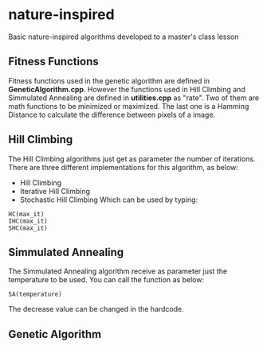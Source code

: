 # nature-inspired
Basic nature-inspired algorithms developed to a master's class lesson

## Fitness Functions
Fitness functions used in the genetic algorithm are defined in **GeneticAlgorithm.cpp**. However the functions used in Hill Climbing and Simmulated Annealing are defined in **utilities.cpp** as "rate". Two of them are math functions to be minimized or maximized. The last one is a Hamming Distance to calculate the difference between pixels of a image.

## Hill Climbing
The Hill Climbing algorithms just get as parameter the number of iterations.
There are three different implementations for this algorithm, as below:
- Hill Climbing
- Iterative Hill Climbing
- Stochastic Hill Climbing
Which can be used by typing:
```
HC(max_it)
IHC(max_it)
SHC(max_it)
```

## Simmulated Annealing
The Simmulated Annealing algorithm receive as parameter just the temperature to be used. You can call the function as below:
```
SA(temperature)
```
The decrease value can be changed in the hardcode.

## Genetic Algorithm

